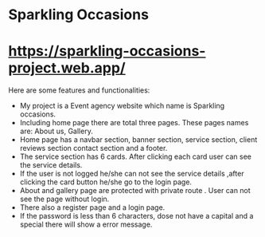 # Sparkling Occasions
# https://sparkling-occasions-project.web.app/

Here are some features and functionalities:

- My project is a Event agency website which name is Sparkling occasions.
- Including home page there are total three pages. These pages names are: About us, Gallery.
- Home page has a navbar section, banner section, service section, client reviews section contact section and a footer.
- The service section has 6 cards. After clicking each card user can see the service details.
- If the user is not logged he/she can not see the service details ,after clicking the card button he/she go to the login page.
- About and gallery page are protected with private route . User can not see the page without login. 
- There also a register page and a login page. 
- If the password is less than 6 characters, dose not have a capital and a special there will show a error message.


